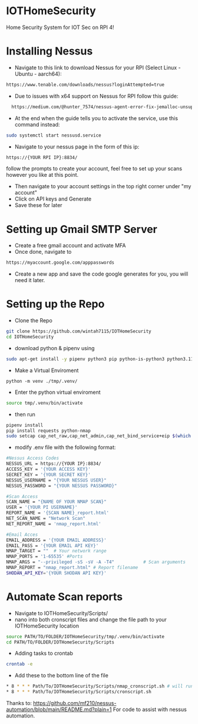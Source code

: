 # IOTHomeSecurity
Home Security System for IOT Sec on RPI 4!

# Installing Nessus
- Navigate to this link to download Nessus for your RPI (Select Linux - Ubuntu - aarch64):
``` bash
https://www.tenable.com/downloads/nessus?loginAttempted=true
```
- Due to issues with x64 support on Nessus for RPI follow this guide:
``` bash
  https://medium.com/@hunter_7574/nessus-agent-error-fix-jemalloc-unsupported-system-page-size-on-ubuntu-arm64-systems-6ae040f8eefd
```
- At the end when the guide tells you to activate the service, use this command instead:
``` bash
sudo systemctl start nessusd.service
```
- Navigate to your nessus page in the form of this ip:
``` bash
https://{YOUR RPI IP}:8834/
```
follow the prompts to create your account, feel free to set up your scans however you like at this point.
- Then navigate to your account settings in the top right corner under "my account"
- Click on API keys and Generate
- Save these for later
  
# Setting up Gmail SMTP Server
- Create a free gmail account and activate MFA
- Once done, navigate to
``` bash
https://myaccount.google.com/apppasswords
```
- Create a new app and save the code google generates for you, you will need it later.

# Setting up the Repo
- Clone the Repo
```bash
git clone https://github.com/wintah7115/IOTHomeSecurity
cd IOTHomeSecurity
```
- download python & pipenv using
```bash
sudo apt-get install -y pipenv python3 pip python-is-python3 python3.11-venv 
```
- Make a Virtual Enviroment
``` bashe
python -m venv ./tmp/.venv/
```
- Enter the python virtual enviroment
``` bash
source tmp/.venv/bin/activate
```
- then run
```bash
pipenv install
pip install requests python-nmap
sudo setcap cap_net_raw,cap_net_admin,cap_net_bind_service+eip $(which nmap)
```

- modify .env file with the following format:
```bash
#Nessus Access Codes
NESSUS_URL = https://{YOUR IP}:8834/
ACCESS_KEY = '{YOUR ACCESS KEY}'
SECRET_KEY = '{YOUR SECRET KEY}'
NESSUS_USERNAME = "{YOUR NESSUS USER}"
NESSUS_PASSWORD = "{YOUR NESSUS PASSWORD}"

#Scan Access
SCAN_NAME = "{NAME OF YOUR NMAP SCAN}"
USER = '{YOUR PI USERNAME}'
REPORT_NAME = '{SCAN NAME}_report.html'
NET_SCAN_NAME = "Network Scan"
NET_REPORT_NAME = 'nmap_report.html'

#Email Acces
EMAIL_ADDRESS = '{YOUR EMAIL ADDRESS}'
EMAIL_PASS = '{YOUR EMAIL API KEY}'
NMAP_TARGET = ""  # Your network range
NMAP_PORTS = '1-65535' #Ports
NMAP_ARGS = "--privileged -sS -sV -A -T4"           # Scan arguments
NMAP_REPORT = "nmap_report.html" # Report filename
SHODAN_API_KEY='{YOUR SHODAN API KEY}'
```
# Automate Scan reports
- Navigate to IOTHomeSecurity/Scripts/
- nano into both cronscript files and change the file path to your IOTHomeSecurity location
``` bash
source PATH/TO/FOLDER/IOTHomeSecurity/tmp/.venv/bin/activate
cd PATH/TO/FOLDER/IOTHomeSecurity/Scripts
```
- Adding tasks to crontab
```bash
crontab -e
```
- Add these to the bottom line of the file
``` bash
* 8 * * * Path/To/IOTHomeSecurity/Scripts/nmap_cronscript.sh # will run at 8 am
* 8 * * * Path/To/IOTHomeSecurity/Scripts/cronscript.sh
```
Thanks to:
https://github.com/mf210/nessus-automation/blob/main/README.md?plain=1
For code to assist with nessus automation.
